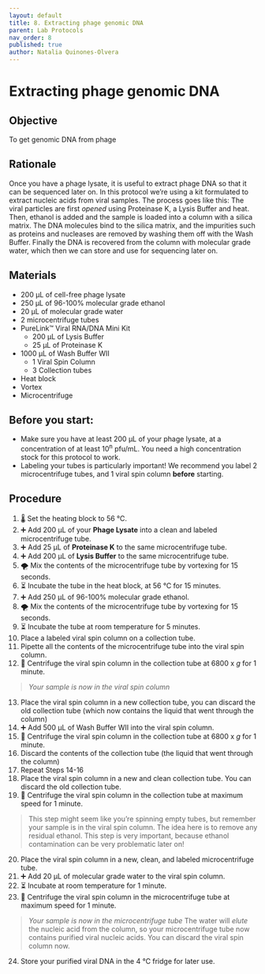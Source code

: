```yaml
---
layout: default
title: 8. Extracting phage genomic DNA
parent: Lab Protocols
nav_order: 8
published: true
author: Natalia Quinones-Olvera
---
```


# Extracting phage genomic DNA

## Objective
To get genomic DNA from phage

## Rationale
Once you have a phage lysate, it is useful to extract phage DNA so that it can be sequenced later on. In this protocol we’re using a kit formulated to extract nucleic acids from viral samples. The process goes like this: The viral particles are first _opened_ using Proteinase K, a Lysis Buffer and heat. Then, ethanol is added and the sample is loaded into a column with a silica matrix. The DNA molecules bind to the silica matrix, and the impurities such as proteins and nucleases are removed by washing them off with the Wash Buffer. Finally the DNA is recovered from the column with molecular grade water, which then we can store and use for sequencing later on.


## Materials
- 200 μL of cell-free phage lysate
- 250 μL of 96-100% molecular grade ethanol
- 20 μL of molecular grade water 
- 2 microcentrifuge tubes
- PureLink™ Viral RNA/DNA Mini Kit
    - 200 μL of Lysis Buffer
    - 25 μL of Proteinase K
- 1000 μL of Wash Buffer WII
    - 1 Viral Spin Column
    - 3 Collection tubes
- Heat block
- Vortex
- Microcentrifuge

## Before you start:
- Make sure you have at least 200 μL of your phage lysate, at a concentration of at least 10<sup>n</sup> pfu/mL. You need a high concentration stock for this protocol to work.
- Labeling your tubes is particularly important! We recommend you label 2 microcentrifuge tubes, and 1 viral spin column **before** starting.

## Procedure
1. 🌡️ Set the heating block to 56 ℃.
2. ➕ Add 200 μL of your **Phage Lysate** into a clean and labeled microcentrifuge tube.
3. ➕ Add 25 μL of **Proteinase K** to the same microcentrifuge tube.
4. ➕ Add 200 μL of **Lysis Buffer** to the same microcentrifuge tube.
5. 🌪 Mix the contents of the microcentrifuge tube by vortexing for 15 seconds.
6. ⏳ Incubate the tube in the heat block, at 56 ℃ for 15 minutes.
7. ➕ Add 250 μL of  96-100% molecular grade ethanol.
8. 🌪️ Mix the contents of the microcentrifuge tube by vortexing for 15 seconds.
9. ⏳ Incubate the tube at room temperature for 5 minutes.
10.    Place a labeled viral spin column on a collection tube.
11. Pipette all the contents of the microcentrifuge tube into the viral spin column.
12. 💫 Centrifuge the viral spin column in the collection tube at 6800 x _g_ for 1 minute.
> *Your sample is now in the viral spin column*
13. Place the viral spin column in a new collection tube, you can discard the old collection tube (which now contains the liquid that went through the column)
14. ➕ Add 500 μL of Wash Buffer WII into the viral spin column.
15. 💫 Centrifuge the viral spin column in the collection tube at 6800 x _g_ for 1 minute.
16. Discard the contents of the collection tube (the liquid that went through the column)
17. Repeat Steps 14-16
18. Place the viral spin column in a new and clean collection tube. You can discard the old collection tube.
19. 💫 Centrifuge the viral spin column in the collection tube at maximum speed for 1 minute.
> This step might seem like you’re spinning empty tubes, but remember your sample is in the viral spin column. The idea here is to remove any residual ethanol. This step is very important, because ethanol contamination can be very problematic later on!
20. Place the viral spin column in a new, clean, and labeled microcentrifuge tube.
21. ➕ Add 20 μL of molecular grade water to the viral spin column.
22. ⏳ Incubate at room temperature for 1 minute.
23. 💫 Centrifuge the viral spin column in the microcentrifuge tube at maximum speed for 1 minute. 
> *Your sample is now in the microcentrifuge tube* The water will _elute_ the nucleic acid from the column, so your microcentrifuge tube now contains purified viral nucleic acids. You can discard the viral spin column now.
24. Store your purified viral DNA in the 4 ℃ fridge for later use.
